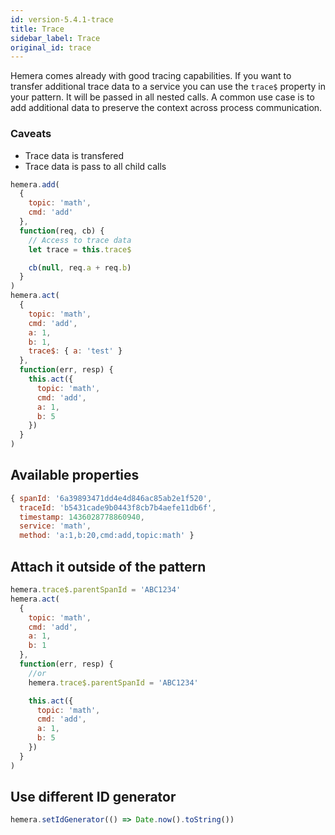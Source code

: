 ```yaml
---
id: version-5.4.1-trace
title: Trace
sidebar_label: Trace
original_id: trace
---
```


Hemera comes already with good tracing capabilities.
If you want to transfer additional trace data to a service you can use the `trace$` property in your pattern. It will be passed in all nested calls. A common use case is to add additional data to preserve the context across process communication.

### Caveats

* Trace data is transfered
* Trace data is pass to all child calls

```js
hemera.add(
  {
    topic: 'math',
    cmd: 'add'
  },
  function(req, cb) {
    // Access to trace data
    let trace = this.trace$

    cb(null, req.a + req.b)
  }
)
hemera.act(
  {
    topic: 'math',
    cmd: 'add',
    a: 1,
    b: 1,
    trace$: { a: 'test' }
  },
  function(err, resp) {
    this.act({
      topic: 'math',
      cmd: 'add',
      a: 1,
      b: 5
    })
  }
)
```

## Available properties

```js
{ spanId: '6a39893471dd4e4d846ac85ab2e1f520',
  traceId: 'b5431cade9b0443f8cb7b4aefe11db6f',
  timestamp: 1436028778860940,
  service: 'math',
  method: 'a:1,b:20,cmd:add,topic:math' }
```

## Attach it outside of the pattern

```js
hemera.trace$.parentSpanId = 'ABC1234'
hemera.act(
  {
    topic: 'math',
    cmd: 'add',
    a: 1,
    b: 1
  },
  function(err, resp) {
    //or
    hemera.trace$.parentSpanId = 'ABC1234'

    this.act({
      topic: 'math',
      cmd: 'add',
      a: 1,
      b: 5
    })
  }
)
```

## Use different ID generator

```js
hemera.setIdGenerator(() => Date.now().toString())
```
